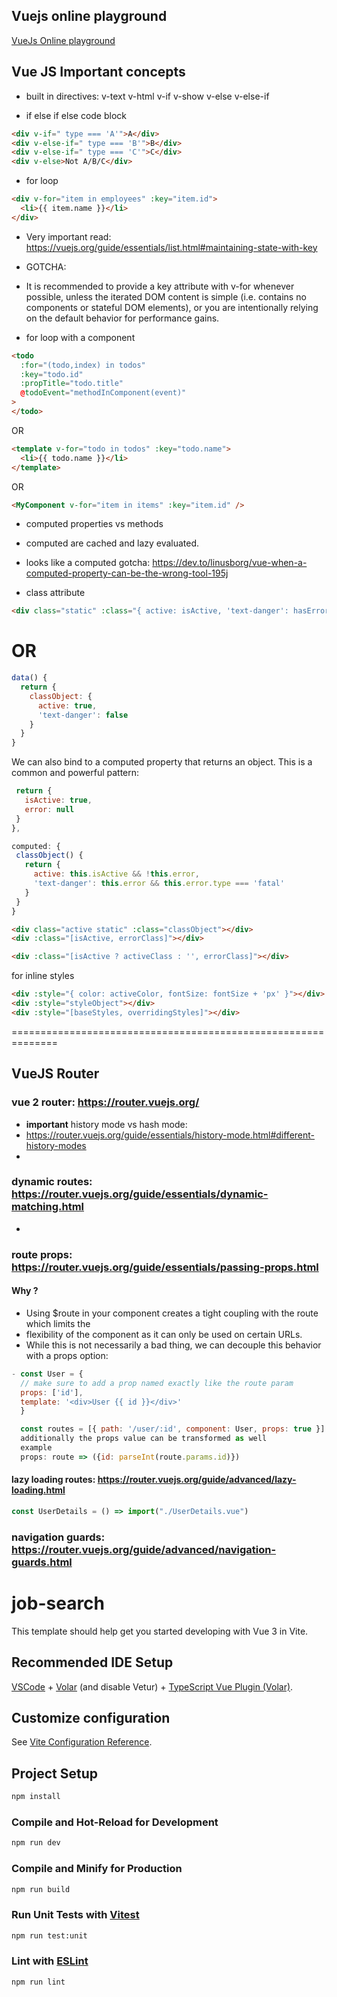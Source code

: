 ## Vuejs online playground

[VueJs Online playground](https://play.vuejs.org/)

## Vue JS Important concepts

- built in directives: v-text v-html v-if v-show v-else v-else-if

- if else if else code block

```html
<div v-if=" type === 'A'">A</div>
<div v-else-if=" type === 'B'">B</div>
<div v-else-if=" type === 'C'">C</div>
<div v-else>Not A/B/C</div>
```

- for loop

```html
<div v-for="item in employees" :key="item.id">
  <li>{{ item.name }}</li>
</div>
```

- Very important read: https://vuejs.org/guide/essentials/list.html#maintaining-state-with-key
- GOTCHA:
- It is recommended to provide a key attribute with v-for whenever possible, unless the iterated DOM content is simple (i.e. contains no components or stateful DOM elements), or you are intentionally relying on the default behavior for performance gains.

- for loop with a component

```html
<todo
  :for="(todo,index) in todos"
  :key="todo.id"
  :propTitle="todo.title"
  @todoEvent="methodInComponent(event)"
>
</todo>
```

OR

```html
<template v-for="todo in todos" :key="todo.name">
  <li>{{ todo.name }}</li>
</template>
```

OR

```html
<MyComponent v-for="item in items" :key="item.id" />
```

- computed properties vs methods
- computed are cached and lazy evaluated.
- looks like a computed gotcha: https://dev.to/linusborg/vue-when-a-computed-property-can-be-the-wrong-tool-195j

- class attribute

```html
<div class="static" :class="{ active: isActive, 'text-danger': hasError }"></div>
```

# OR

```js
data() {
  return {
    classObject: {
      active: true,
      'text-danger': false
    }
  }
}
```

We can also bind to a computed property that returns an object. This is a common and powerful pattern:

```js data() {
 return {
   isActive: true,
   error: null
 }
},

computed: {
 classObject() {
   return {
     active: this.isActive && !this.error,
     'text-danger': this.error && this.error.type === 'fatal'
   }
 }
}
```

```html
<div class="active static" :class="classObject"></div>
<div :class="[isActive, errorClass]"></div>

<div :class="[isActive ? activeClass : '', errorClass]"></div>
```

for inline styles

```html
<div :style="{ color: activeColor, fontSize: fontSize + 'px' }"></div>
<div :style="styleObject"></div>
<div :style="[baseStyles, overridingStyles]"></div>
```

==============================================================

## VueJS Router

### vue 2 router: https://router.vuejs.org/

- **important** history mode vs hash mode:
- https://router.vuejs.org/guide/essentials/history-mode.html#different-history-modes
-

### dynamic routes: https://router.vuejs.org/guide/essentials/dynamic-matching.html

-

### route props: https://router.vuejs.org/guide/essentials/passing-props.html

#### Why ?

- Using $route in your component creates a tight coupling with the route which limits the
- flexibility of the component as it can only be used on certain URLs.
- While this is not necessarily a bad thing, we can decouple this behavior with a props option:

```js
- const User = {
  // make sure to add a prop named exactly like the route param
  props: ['id'],
  template: '<div>User {{ id }}</div>'
  }

  const routes = [{ path: '/user/:id', component: User, props: true }]
  additionally the props value can be transformed as well
  example
  props: route => ({id: parseInt(route.params.id)})
```

#### lazy loading routes: https://router.vuejs.org/guide/advanced/lazy-loading.html

```js
const UserDetails = () => import("./UserDetails.vue")
```

### navigation guards: https://router.vuejs.org/guide/advanced/navigation-guards.html

# job-search

This template should help get you started developing with Vue 3 in Vite.

## Recommended IDE Setup

[VSCode](https://code.visualstudio.com/) + [Volar](https://marketplace.visualstudio.com/items?itemName=Vue.volar) (and disable Vetur) + [TypeScript Vue Plugin (Volar)](https://marketplace.visualstudio.com/items?itemName=Vue.vscode-typescript-vue-plugin).

## Customize configuration

See [Vite Configuration Reference](https://vitejs.dev/config/).

## Project Setup

```sh
npm install
```

### Compile and Hot-Reload for Development

```sh
npm run dev
```

### Compile and Minify for Production

```sh
npm run build
```

### Run Unit Tests with [Vitest](https://vitest.dev/)

```sh
npm run test:unit
```

### Lint with [ESLint](https://eslint.org/)

```sh
npm run lint
```
